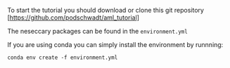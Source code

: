 To start the tutorial you should download or clone this git repository [https://github.com/podschwadt/aml_tutorial]

The neseccary packages can be found in the `environment.yml`

If you are using conda you can simply install the environment by runnning:

`conda env create -f environment.yml`


